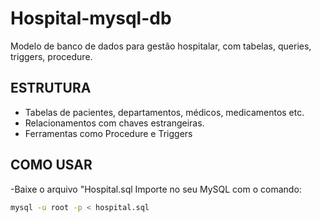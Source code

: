 # Hospital-mysql-db
Modelo de banco de dados para gestão hospitalar, com tabelas, queries, triggers, procedure.


## ESTRUTURA ##

- Tabelas de pacientes, departamentos, médicos, medicamentos etc.
- Relacionamentos com chaves estrangeiras.
- Ferramentas como Procedure e Triggers

## COMO USAR ##

-Baixe o arquivo "Hospital.sql
Importe no seu MySQL com o comando:
   ```bash
   mysql -u root -p < hospital.sql
